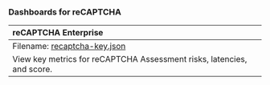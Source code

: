 ### Dashboards for reCAPTCHA

|reCAPTCHA Enterprise|
|:------------------|
|Filename: [recaptcha-key.json](recaptcha-key.json)|
|View key metrics for reCAPTCHA Assessment risks, latencies, and score.|

